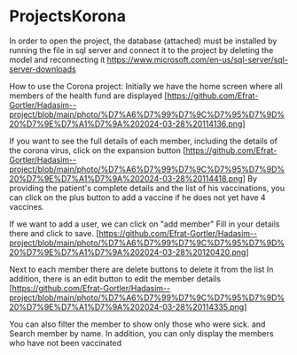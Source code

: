 # ProjectsKorona
In order to open the project, the database (attached) must be installed by running the file in sql server and connect it to the project by deleting the model and reconnecting it   https://www.microsoft.com/en-us/sql-server/sql-server-downloads

How to use the Corona project:
Initially we have the home screen where all members of the health fund are displayed
[https://github.com/Efrat-Gortler/Hadasim--project/blob/main/photo/%D7%A6%D7%99%D7%9C%D7%95%D7%9D%20%D7%9E%D7%A1%D7%9A%202024-03-28%20114136.png]

If you want to see the full details of each member, including the details of the corona virus, click on the expansion button
[https://github.com/Efrat-Gortler/Hadasim--project/blob/main/photo/%D7%A6%D7%99%D7%9C%D7%95%D7%9D%20%D7%9E%D7%A1%D7%9A%202024-03-28%20114418.png]
By providing the patient's complete details and the list of his vaccinations, you can click on the plus button to add a vaccine if he does not yet have 4 vaccines.

If we want to add a user, we can click on "add member" Fill in your details there and click to save.
[https://github.com/Efrat-Gortler/Hadasim--project/blob/main/photo/%D7%A6%D7%99%D7%9C%D7%95%D7%9D%20%D7%9E%D7%A1%D7%9A%202024-03-28%20120420.png]

Next to each member there are delete buttons to delete it from the list
In addition, there is an edit button to edit the member details
[https://github.com/Efrat-Gortler/Hadasim--project/blob/main/photo/%D7%A6%D7%99%D7%9C%D7%95%D7%9D%20%D7%9E%D7%A1%D7%9A%202024-03-28%20114335.png]
 
 You can also filter the member to show only those who were sick.
and Search member by name.
In addition, you can only display the members who have not been vaccinated
